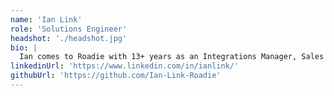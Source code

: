 ```yaml
---
name: 'Ian Link'
role: 'Solutions Engineer'
headshot: './headshot.jpg'
bio: |
  Ian comes to Roadie with 13+ years as an Integrations Manager, Sales Engineer, and Solutions Consultant.
linkedinUrl: 'https://www.linkedin.com/in/ianlink/'
githubUrl: 'https://github.com/Ian-Link-Roadie'
---
```

